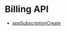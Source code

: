# Billing API
- [appSubscriptionCreate](https://shopify.dev/docs/api/admin-graphql/2023-10/mutations/appSubscriptionCreate)
